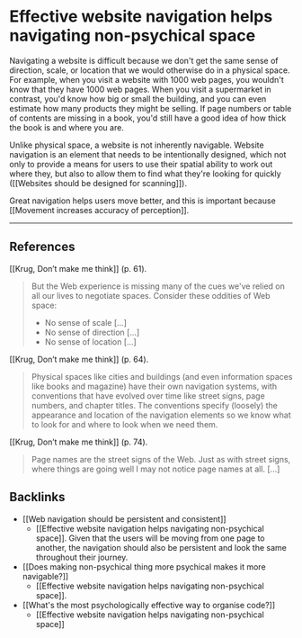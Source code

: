 # Effective website navigation helps navigating non-psychical space
Navigating a website is difficult because we don't get the same sense of direction, scale, or location that we would otherwise do in a physical space. For example, when you visit a website with 1000 web pages, you wouldn't know that they have 1000 web pages. When you visit a supermarket in contrast, you'd know how big or small the building, and you can even estimate how many products they might be selling. If page numbers or table of contents are missing in a book, you'd still have a good idea of how thick the book is and where you are.

Unlike physical space, a website is not inherently navigable. Website navigation is an element that needs to be intentionally designed, which not only to provide a means for users to use their spatial ability to work out where they, but also to allow them to find what they're looking for quickly ([[Websites should be designed for scanning]]).

Great navigation helps users move better, and this is important because [[Movement increases accuracy of perception]].

---
## References
[[Krug, Don’t make me think]]  (p. 61).
> But the Web experience is missing many of the cues we've relied on all our lives to negotiate spaces. Consider these oddities of Web space:
> - No sense of scale [...]
> - No sense of direction [...]
> - No sense of location [...]

[[Krug, Don’t make me think]]  (p. 64).
> Physical spaces like cities and buildings (and even information spaces like books and magazine) have their own navigation systems, with conventions that have evolved over time like street signs, page numbers, and chapter titles. The conventions specify (loosely) the appearance and location of the navigation elements so we know what to look for and where to look when we need them.

[[Krug, Don’t make me think]]  (p. 74).
> Page names are the street signs of the Web. Just as with street signs, where things are going well I may not notice page names at all. [...]

## Backlinks
* [[Web navigation should be persistent and consistent]]
	* [[Effective website navigation helps navigating non-psychical space]]. Given that the users will be moving from one page to another, the navigation should also be persistent and look the same throughout their journey.
* [[Does making non-psychical thing more psychical makes it more navigable?]]
	* [[Effective website navigation helps navigating non-psychical space]].
* [[What's the most psychologically effective way to organise code?]]
	* [[Effective website navigation helps navigating non-psychical space]]

<!-- #evergreen -->

<!-- {BearID:023CEC34-5AFD-4843-837B-AEA2F586ED0C-741-0001A166D7717AF3} -->
